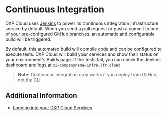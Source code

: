 # Continuous Integration

DXP Cloud uses [Jenkins](https://jenkins.io/) to power its continuous integration infrastructure service by default. When you send a pull request or push a commit to one of your pre-configured GitHub branches, an automatic and configurable build will be triggered.

By default, this automated build will compile code and can be configured to execute tests. DXP Cloud will build your services and show their status on your environment's Builds page. If the tests fail, you can check the Jenkins dashboard and logs at `ci-companyname-infra.lfr.cloud`.

> **Note:** Continuous integration only works if you deploy from GitHub, not the CLI.

## Additional Information

* [Logging into your DXP Cloud Services](../getting-started/logging-into-your-dxp-cloud-services.md)
